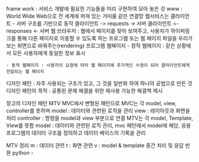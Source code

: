 frame work : 서비스 개발에 필요한 기능들을 미리 구현하여 모아 놓은 것
www : World Wide Web으로 전 세계에 퍼져 있는 거미줄 같은 연결망
웹서비스는 클라이언트 - 서버 구조를 기반으로 동작
클라이언트 -> requests -> 서버
클라이언트 <- responses <- 서버
웹 브라우저 : 웹에서 페이지를 찾아 보여주고, 사용자가 하이퍼링크를 통해 다른 페이지로 이동할 수 있도록 하는 프로그램 또는 웹 페이지 파일을 우리가 보는 화면으로 바꿔주는(rendering) 프로그램
웹페이지
    - 정적 웹페이지 : 같은 상황에서 모든 사용자에게 동일한 정보 표시
        
    - 동적 웹페이지 : 사용자의 요청에 따라 웹 페이지에 추가적인 수정이 되어 클라이언트에게 전달되는 웹 페이지
디자인 패턴 : 자주 사용되는 구조가 있고, 그 것을 일반화 하여 하나의 공법으로 만든 것
디자인 패턴의 목적 : 공통된 문제 해결을 위한 재사용 가능한 해결책 제시

장고의 디자인 패턴 MTV
MVC에서 변형된 패턴으로
MVC는 각 model, view, controller를 뜻하며
    model : 데이터와 관련된 로직을 관리
    view : 레이아웃과 화면을 처리
    controller : 명령을 model과 view 부분으로 연결
MTV는 각 model, Template, View를 뜻함
    model : 데이터와 관련된 로직 관리, mvc 패턴에서 model에 해당, 응용프로그램의 데이터 구조를 정의하고 데이터 베이스의 기록을 관리

MTV 정리
m : 데이터 관련
t : 화면 관련
v : model & template 중간 처리 및 응답 반환
python -